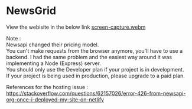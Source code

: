 # NewsGrid

View the webisite in the below link 
[screen-capture.webm](https://github.com/vinaysreddy/NewsGrid/assets/62655250/a1e6b71a-6daf-4b4c-b74c-3d126150e8df)

Note : <br>
Newsapi changed their pricing model.<br>
You can't make requests from the browser anymore, you'll have to use a backend. I had the same problem and the easiest way around it was implementing a Node (Express) server.<br>
You should only use the Developer plan if your project is in development.<br>
If your project is being used in production, please upgrade to a paid plan.<br>

References for the hosting issue : https://stackoverflow.com/questions/62157026/error-426-from-newsapi-org-once-i-deployed-my-site-on-netlify<br>
